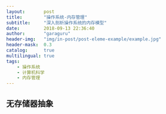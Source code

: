 ```yaml
---
layout:       post
title:        "操作系统-内存管理"
subtitle:     "深入剖析操作系统的内存模型"
date:         2018-09-13 22:36:40
author:       "garaguru"
header-img:   "img/in-post/post-eleme-example/example.jpg"
header-mask:  0.3
catalog:      true
multilingual: true
tags:
    - 操作系统
    - 计算机科学
    - 内存管理
---
```


## 无存储器抽象